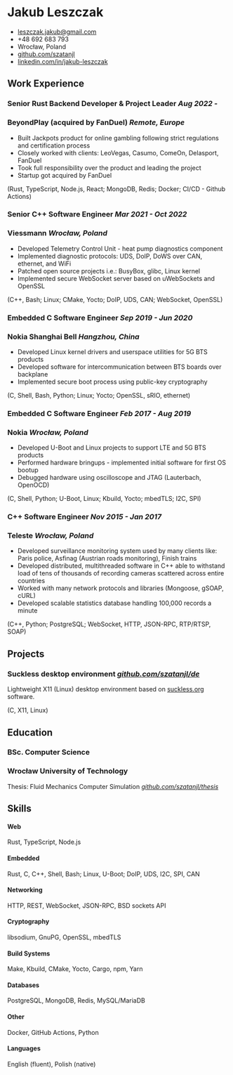 Jakub Leszczak
==============

- <leszczak.jakub@gmail.com>
- +48 692 683 793
- Wrocław, Poland
- [github.com/szatanjl]
- [linkedin.com/in/jakub-leszczak]

Work Experience
---------------

### Senior Rust Backend Developer & Project Leader          *Aug 2022 -*
### BeyondPlay (acquired by FanDuel)                    *Remote, Europe*

- Built Jackpots product for online gambling following strict
  regulations and certification process
- Closely worked with clients: LeoVegas, Casumo, ComeOn, Delasport,
  FanDuel
- Took full responsibility over the product and leading the project
- Startup got acquired by FanDuel

(Rust, TypeScript, Node.js, React; MongoDB, Redis; Docker;
 CI/CD - Github Actions)

### Senior C++ Software Engineer                   *Mar 2021 - Oct 2022*
### Viessmann                                          *Wrocław, Poland*

- Developed Telemetry Control Unit - heat pump diagnostics component
- Implemented diagnostic protocols: UDS, DoIP, DoWS over CAN, ethernet,
  and WiFi
- Patched open source projects i.e.: BusyBox, glibc, Linux kernel
- Implemented secure WebSocket server based on uWebSockets and OpenSSL

(C++, Bash; Linux; CMake, Yocto; DoIP, UDS, CAN; WebSocket, OpenSSL)

### Embedded C Software Engineer                   *Sep 2019 - Jun 2020*
### Nokia Shanghai Bell                                *Hangzhou, China*

- Developed Linux kernel drivers and userspace utilities for 5G BTS
  products
- Developed software for intercommunication between BTS boards over
  backplane
- Implemented secure boot process using public-key cryptography

(C, Shell, Bash, Python; Linux; Yocto; OpenSSL, sRIO, ethernet)

### Embedded C Software Engineer                   *Feb 2017 - Aug 2019*
### Nokia                                              *Wrocław, Poland*

- Developed U-Boot and Linux projects to support LTE and 5G BTS products
- Performed hardware bringups - implemented initial software for first
  OS bootup
- Debugged hardware using oscilloscope and JTAG (Lauterbach, OpenOCD)

(C, Shell, Python; U-Boot, Linux; Kbuild, Yocto; mbedTLS; I2C, SPI)

### C++ Software Engineer                          *Nov 2015 - Jan 2017*
### Teleste                                            *Wrocław, Poland*

- Developed surveillance monitoring system used by many clients like:
  Paris police, Asfinag (Austrian roads monitoring), Finish trains
- Developed distributed, multithreaded software in C++ able to withstand
  load of tens of thousands of recording cameras scattered across entire
  countries
- Worked with many network protocols and libraries
  (Mongoose, gSOAP, cURL)
- Developed scalable statistics database handling 100,000 records
  a minute

(C++, Python; PostgreSQL; WebSocket, HTTP, JSON-RPC, RTP/RTSP, SOAP)

<!--
### PHP Developer                                  *Sep 2014 - Nov 2014*
### PGS Software                                       *Wrocław, Poland*

- Implemented website visualizing statistical data for UK fitness center

(PHP, Symfony; JavaScript, AngularJS, jQuery; MySQL)
-->

</div><div class="page">

Projects
--------

### Suckless desktop environment              *[github.com/szatanjl/de]*

Lightweight X11 (Linux) desktop environment based on [suckless.org]
software.

(C, X11, Linux)

Education
---------

### BSc. Computer Science
### Wrocław University of Technology

Thesis: Fluid Mechanics Computer Simulation  *[github.com/szatanjl/thesis]*

<!--
- Implemented fluid mechanics simulation using C++ and OpenGL
- Written paper describing discretization of Navier-Stokes equations and
  simulation algorithms

(C++, OpenGL, LaTeX)
-->

Skills
------

#### Web

Rust, TypeScript, Node.js

#### Embedded

Rust, C, C++, Shell, Bash; Linux, U-Boot; DoIP, UDS, I2C, SPI, CAN

#### Networking

HTTP, REST, WebSocket, JSON-RPC, BSD sockets API

#### Cryptography

libsodium, GnuPG, OpenSSL, mbedTLS

#### Build Systems

Make, Kbuild, CMake, Yocto, Cargo, npm, Yarn

#### Databases

PostgreSQL, MongoDB, Redis, MySQL/MariaDB

#### Other

Docker, GitHub Actions, Python

#### Languages

English (fluent), Polish (native)


[github.com/szatanjl]: https://github.com/szatanjl
[linkedin.com/in/jakub-leszczak]: https://linkedin.com/in/jakub-leszczak
[github.com/szatanjl/de]: https://github.com/szatanjl/de
[suckless.org]: https://suckless.org
[github.com/szatanjl/thesis]: https://github.com/szatanjl/thesis
